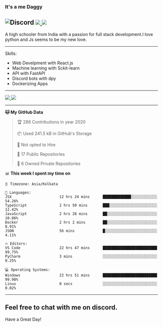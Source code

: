 
### It's a me Daggy

![Discord](https://img.shields.io/discord/491175207122370581?color=black&label=Discord&logo=discord) ![](https://img.shields.io/endpoint?url=https://dev.discordprofiles.me/api/badge/vscode/491174779278065689)<a href="https://github.com/Daggy1234">
  <img src="https://komarev.com/ghpvc/?username=Daggy1234&style=flat-square" />
</a>
 ----

A high schooler from India with a passion for full stack development.I love python and Js seems to be my new love. 

-----

Skills:

- Web Develpment with React.js
- Machine learning with Sckit-learn
- API with FastAPI
- Discord bots with dpy
- Dockerizing Apps

-----
<a href="https://github.com/Daggy1234">
  <img src="https://github-readme-stats.vercel.app/api?username=Daggy1234&show_icons=true&hide_border=true" />
</a><a href="https://github.com/Daggy1234">
  <img src="https://github-readme-stats.vercel.app/api/top-langs/?username=Daggy1234&layout=compact" />
</a>

---

<!--START_SECTION:waka-->
**🐱 My GitHub Data** 

> 🏆 286 Contributions in year 2020
 > 
> 📦 Used 241.5 kB in GitHub's Storage 
 > 
> 🚫 Not opted to Hire
 > 
> 📜 17 Public Repositories 
 > 
> 🔑 6 Owned Private Repositories 

📊 **This week I spent my time on** 

```text
⌚︎ Timezone: Asia/Kolkata

💬 Languages: 
JSX                      12 hrs 24 mins      █████████████░░░░░░░░░░░░   54.26% 
TypeScript               2 hrs 50 mins       ███░░░░░░░░░░░░░░░░░░░░░░   12.42% 
JavaScript               2 hrs 28 mins       ██░░░░░░░░░░░░░░░░░░░░░░░   10.86% 
Docker                   2 hrs 2 mins        ██░░░░░░░░░░░░░░░░░░░░░░░   8.91% 
JSON                     56 mins             █░░░░░░░░░░░░░░░░░░░░░░░░   4.11%

🔥 Editors: 
VS Code                  22 hrs 47 mins      █████████████████████████   99.75% 
PyCharm                  3 mins              ░░░░░░░░░░░░░░░░░░░░░░░░░   0.25%

💻 Operating Systems: 
Windows                  22 hrs 51 mins      █████████████████████████   99.98% 
Linux                    0 secs              ░░░░░░░░░░░░░░░░░░░░░░░░░   0.02%

```


<!--END_SECTION:waka-->

---

Feel free to chat with me on discord.
-----
Have a Great Day!
